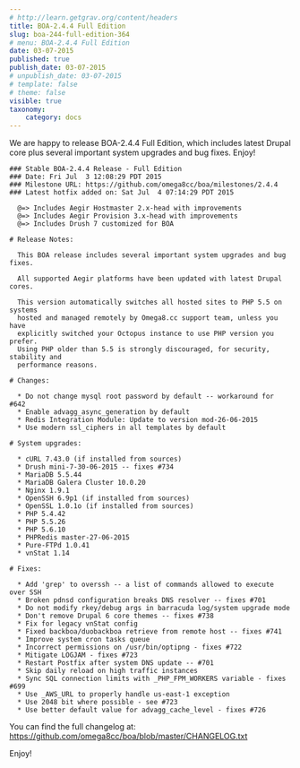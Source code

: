 ```yaml
---
# http://learn.getgrav.org/content/headers
title: BOA-2.4.4 Full Edition
slug: boa-244-full-edition-364
# menu: BOA-2.4.4 Full Edition
date: 03-07-2015
published: true
publish_date: 03-07-2015
# unpublish_date: 03-07-2015
# template: false
# theme: false
visible: true
taxonomy:
    category: docs
---
```


 We are happy to release BOA-2.4.4 Full Edition, which includes latest Drupal core plus several important system upgrades and bug fixes. Enjoy!

 
    ### Stable BOA-2.4.4 Release - Full Edition
    ### Date: Fri Jul  3 12:08:29 PDT 2015
    ### Milestone URL: https://github.com/omega8cc/boa/milestones/2.4.4
    ### Latest hotfix added on: Sat Jul  4 07:14:29 PDT 2015
    
      @=> Includes Aegir Hostmaster 2.x-head with improvements
      @=> Includes Aegir Provision 3.x-head with improvements
      @=> Includes Drush 7 customized for BOA
    
    # Release Notes:
    
      This BOA release includes several important system upgrades and bug fixes.
    
      All supported Aegir platforms have been updated with latest Drupal cores.
    
      This version automatically switches all hosted sites to PHP 5.5 on systems
      hosted and managed remotely by Omega8.cc support team, unless you have
      explicitly switched your Octopus instance to use PHP version you prefer.
      Using PHP older than 5.5 is strongly discouraged, for security, stability and
      performance reasons.
    
    # Changes:
    
      * Do not change mysql root password by default -- workaround for #642
      * Enable advagg_async_generation by default
      * Redis Integration Module: Update to version mod-26-06-2015
      * Use modern ssl_ciphers in all templates by default
    
    # System upgrades:
    
      * cURL 7.43.0 (if installed from sources)
      * Drush mini-7-30-06-2015 -- fixes #734
      * MariaDB 5.5.44
      * MariaDB Galera Cluster 10.0.20
      * Nginx 1.9.1
      * OpenSSH 6.9p1 (if installed from sources)
      * OpenSSL 1.0.1o (if installed from sources)
      * PHP 5.4.42
      * PHP 5.5.26
      * PHP 5.6.10
      * PHPRedis master-27-06-2015
      * Pure-FTPd 1.0.41
      * vnStat 1.14
    
    # Fixes:
    
      * Add 'grep' to overssh -- a list of commands allowed to execute over SSH
      * Broken pdnsd configuration breaks DNS resolver -- fixes #701
      * Do not modify rkey/debug args in barracuda log/system upgrade mode
      * Don't remove Drupal 6 core themes -- fixes #738
      * Fix for legacy vnStat config
      * Fixed backboa/duobackboa retrieve from remote host -- fixes #741
      * Improve system cron tasks queue
      * Incorrect permissions on /usr/bin/optipng - fixes #722
      * Mitigate LOGJAM - fixes #723
      * Restart Postfix after system DNS update -- #701
      * Skip daily reload on high traffic instances
      * Sync SQL connection limits with _PHP_FPM_WORKERS variable - fixes #699
      * Use _AWS_URL to properly handle us-east-1 exception
      * Use 2048 bit where possible - see #723
      * Use better default value for advagg_cache_level - fixes #726


 You can find the full changelog at: https://github.com/omega8cc/boa/blob/master/CHANGELOG.txt

Enjoy!